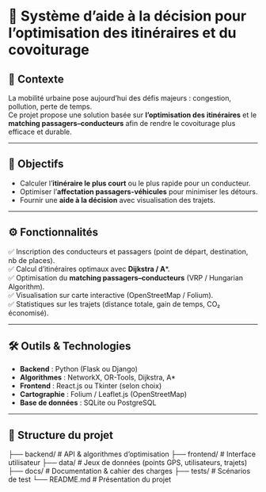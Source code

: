 # 🚗 Système d’aide à la décision pour l’optimisation des itinéraires et du covoiturage  

## 📌 Contexte  
La mobilité urbaine pose aujourd’hui des défis majeurs : congestion, pollution, perte de temps.  
Ce projet propose une solution basée sur **l’optimisation des itinéraires** et le **matching passagers–conducteurs** afin de rendre le covoiturage plus efficace et durable.  

---

## 🎯 Objectifs  
- Calculer l’**itinéraire le plus court** ou le plus rapide pour un conducteur.  
- Optimiser l’**affectation passagers-véhicules** pour minimiser les détours.  
- Fournir une **aide à la décision** avec visualisation des trajets.  

---

## ⚙️ Fonctionnalités  
✅ Inscription des conducteurs et passagers (point de départ, destination, nb de places).  
✅ Calcul d’itinéraires optimaux avec **Dijkstra / A***.  
✅ Optimisation du **matching passagers–conducteurs** (VRP / Hungarian Algorithm).  
✅ Visualisation sur carte interactive (OpenStreetMap / Folium).  
✅ Statistiques sur les trajets (distance totale, gain de temps, CO₂ économisé).  

---

## 🛠️ Outils & Technologies  
- **Backend** : Python (Flask ou Django)  
- **Algorithmes** : NetworkX, OR-Tools, Dijkstra, A*  
- **Frontend** : React.js ou Tkinter (selon choix)  
- **Cartographie** : Folium / Leaflet.js (OpenStreetMap)  
- **Base de données** : SQLite ou PostgreSQL  

---

## 📂 Structure du projet  
├── backend/ # API & algorithmes d’optimisation
├── frontend/ # Interface utilisateur
├── data/ # Jeux de données (points GPS, utilisateurs, trajets)
├── docs/ # Documentation & cahier des charges
├── tests/ # Scénarios de test
└── README.md # Présentation du projet